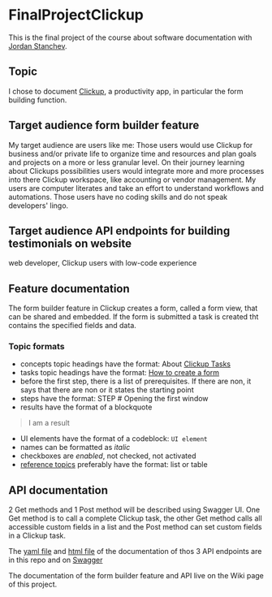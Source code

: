 # FinalProjectClickup
This is the final project of the course about software documentation with [Jordan Stanchev](https://github.com/JordanStanchev/Getting-Started-as-User-Assistance-Developer). 

## Topic
I chose to document [Clickup](Clickup.com), a productivity app, in particular the form building function.

## Target audience form builder feature
My target audience are users like me: Those users would use Clickup for business and/or private life to organize time and resources and plan goals and projects on a more or less granular level. On their journey learning about Clickups possibilities users would integrate more and more processes into there Clickup workspace, like accounting or vendor management. My users are computer literates and take an effort to understand workflows and automations. Those users have no coding skills and do not speak developers' lingo.

## Target audience API endpoints for building testimonials on website
web developer, Clickup users with low-code experience

## Feature documentation
The form builder feature in Clickup creates a form, called a form view, that can be shared and embedded. If the form is submitted a task is created tht contains the specified fields and data.
### Topic formats
* concepts topic headings have the format: About [Clickup Tasks](https://github.com/utaschulz1/FinalProjectClickup/wiki/1-Getting-startet-with-Clickup#clickup-tasks)
* tasks topic headings have the format: [How to create a form](https://github.com/utaschulz1/FinalProjectClickup/wiki/2-Clickup--views#how-to-create-a-form)
* before the first step, there is a list of prerequisites. If there are non, it says that there are non or it states the starting point
* steps have the format: STEP # Opening the first window
* results have the format of a blockquote 
>I am a result
* UI elements have the format of a codeblock: `UI element`
* names can be formatted as _italic_
* checkboxes are _enabled_, not checked, not activated
* [reference topics](https://github.com/utaschulz1/FinalProjectClickup/wiki/Clickup-API---Get-form-data#api-supported-field-types-of-custom-fields) preferably have the format: list or table

## API documentation
2 Get methods and 1 Post method will be described using Swagger UI. One Get method is to call a complete Clickup task, the other Get method calls all accessible custom fields in a list and the Post method can set custom fields in a Clickup task.

The [yaml file](https://github.com/utaschulz1/FinalProjectClickup/blob/main/FromSwagger-FinalProjectClickupAPI-1.0.0-resolved.yaml) and [html file](https://github.com/utaschulz1/FinalProjectClickup/blob/main/FromSwagger_ClickupAPI.html) of the documentation of thos 3 API endpoints are in this repo and on [Swagger](https://app.swaggerhub.com/apis/UMTranslation/FinalProjectClickupAPI/1.0.0)

The documentation of the form builder feature and API live on the Wiki page of this project.
